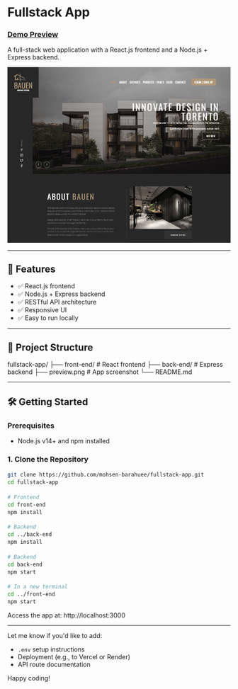 # Fullstack App


### [Demo Preview](https://buean-torento.liara.run/)

A full-stack web application with a React.js frontend and a Node.js + Express backend.

![App Preview](./preview.png)

---

## 🚀 Features

- ✅ React.js frontend
- ✅ Node.js + Express backend
- ✅ RESTful API architecture
- ✅ Responsive UI
- ✅ Easy to run locally

---

## 📁 Project Structure

fullstack-app/
├── front-end/ # React frontend
├── back-end/ # Express backend
├── preview.png # App screenshot
└── README.md



---

## 🛠️ Getting Started

### Prerequisites

- Node.js v14+ and npm installed

### 1. Clone the Repository

```bash
git clone https://github.com/mohsen-barahuee/fullstack-app.git
cd fullstack-app

# Frontend
cd front-end
npm install

# Backend
cd ../back-end
npm install

# Backend
cd back-end
npm start

# In a new terminal
cd ../front-end
npm start
```

<p>Access the app at: http://localhost:3000</p>



---

Let me know if you'd like to add:
- `.env` setup instructions
- Deployment (e.g., to Vercel or Render)
- API route documentation

Happy coding!

